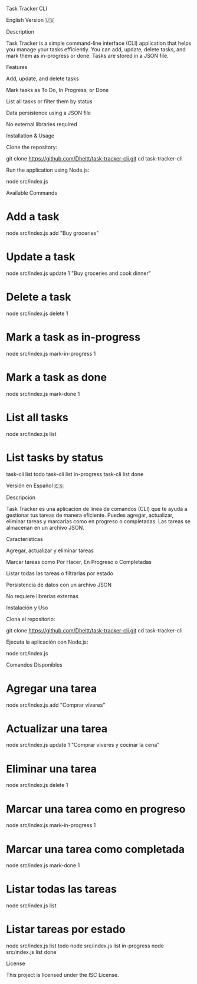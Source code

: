 Task Tracker CLI

English Version 🇺🇸

Description

Task Tracker is a simple command-line interface (CLI) application that helps you manage your tasks efficiently. You can add, update, delete tasks, and mark them as in-progress or done. Tasks are stored in a JSON file.

Features

Add, update, and delete tasks

Mark tasks as To Do, In Progress, or Done

List all tasks or filter them by status

Data persistence using a JSON file

No external libraries required

Installation & Usage

Clone the repository:

git clone https://github.com/Dheltt/task-tracker-cli.git
cd task-tracker-cli

Run the application using Node.js:

node src/index.js <command>

Available Commands

# Add a task
node src/index.js add "Buy groceries"

# Update a task
node src/index.js update 1 "Buy groceries and cook dinner"

# Delete a task
node src/index.js delete 1

# Mark a task as in-progress
node src/index.js mark-in-progress 1

# Mark a task as done
node src/index.js mark-done 1

# List all tasks
node src/index.js list

# List tasks by status
task-cli list todo
task-cli list in-progress
task-cli list done

Versión en Español 🇪🇸

Descripción

Task Tracker es una aplicación de línea de comandos (CLI) que te ayuda a gestionar tus tareas de manera eficiente. Puedes agregar, actualizar, eliminar tareas y marcarlas como en progreso o completadas. Las tareas se almacenan en un archivo JSON.

Características

Agregar, actualizar y eliminar tareas

Marcar tareas como Por Hacer, En Progreso o Completadas

Listar todas las tareas o filtrarlas por estado

Persistencia de datos con un archivo JSON

No requiere librerías externas

Instalación y Uso

Clona el repositorio:

git clone https://github.com/Dheltt/task-tracker-cli.git
cd task-tracker-cli

Ejecuta la aplicación con Node.js:

node src/index.js <comando>

Comandos Disponibles

# Agregar una tarea
node src/index.js add "Comprar víveres"

# Actualizar una tarea
node src/index.js update 1 "Comprar víveres y cocinar la cena"

# Eliminar una tarea
node src/index.js delete 1

# Marcar una tarea como en progreso
node src/index.js mark-in-progress 1

# Marcar una tarea como completada
node src/index.js mark-done 1

# Listar todas las tareas
node src/index.js list

# Listar tareas por estado
node src/index.js list todo
node src/index.js list in-progress
node src/index.js list done

License

This project is licensed under the ISC License.
